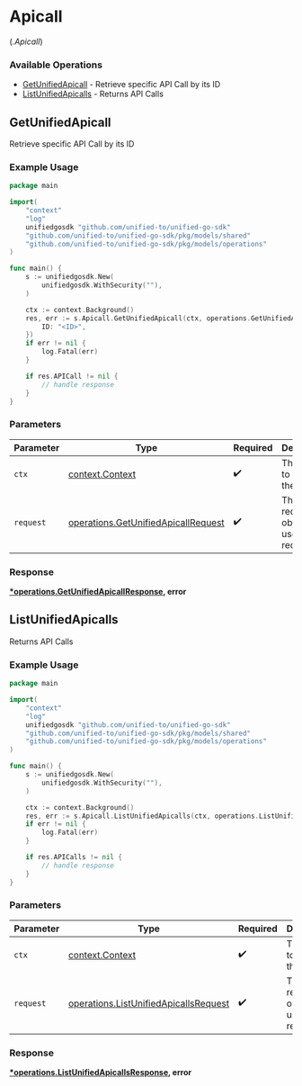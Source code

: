 # Apicall
(*.Apicall*)

### Available Operations

* [GetUnifiedApicall](#getunifiedapicall) - Retrieve specific API Call by its ID
* [ListUnifiedApicalls](#listunifiedapicalls) - Returns API Calls

## GetUnifiedApicall

Retrieve specific API Call by its ID

### Example Usage

```go
package main

import(
	"context"
	"log"
	unifiedgosdk "github.com/unified-to/unified-go-sdk"
	"github.com/unified-to/unified-go-sdk/pkg/models/shared"
	"github.com/unified-to/unified-go-sdk/pkg/models/operations"
)

func main() {
    s := unifiedgosdk.New(
        unifiedgosdk.WithSecurity(""),
    )

    ctx := context.Background()
    res, err := s.Apicall.GetUnifiedApicall(ctx, operations.GetUnifiedApicallRequest{
        ID: "<ID>",
    })
    if err != nil {
        log.Fatal(err)
    }

    if res.APICall != nil {
        // handle response
    }
}
```

### Parameters

| Parameter                                                                                  | Type                                                                                       | Required                                                                                   | Description                                                                                |
| ------------------------------------------------------------------------------------------ | ------------------------------------------------------------------------------------------ | ------------------------------------------------------------------------------------------ | ------------------------------------------------------------------------------------------ |
| `ctx`                                                                                      | [context.Context](https://pkg.go.dev/context#Context)                                      | :heavy_check_mark:                                                                         | The context to use for the request.                                                        |
| `request`                                                                                  | [operations.GetUnifiedApicallRequest](../../models/operations/getunifiedapicallrequest.md) | :heavy_check_mark:                                                                         | The request object to use for the request.                                                 |


### Response

**[*operations.GetUnifiedApicallResponse](../../models/operations/getunifiedapicallresponse.md), error**


## ListUnifiedApicalls

Returns API Calls

### Example Usage

```go
package main

import(
	"context"
	"log"
	unifiedgosdk "github.com/unified-to/unified-go-sdk"
	"github.com/unified-to/unified-go-sdk/pkg/models/shared"
	"github.com/unified-to/unified-go-sdk/pkg/models/operations"
)

func main() {
    s := unifiedgosdk.New(
        unifiedgosdk.WithSecurity(""),
    )

    ctx := context.Background()
    res, err := s.Apicall.ListUnifiedApicalls(ctx, operations.ListUnifiedApicallsRequest{})
    if err != nil {
        log.Fatal(err)
    }

    if res.APICalls != nil {
        // handle response
    }
}
```

### Parameters

| Parameter                                                                                      | Type                                                                                           | Required                                                                                       | Description                                                                                    |
| ---------------------------------------------------------------------------------------------- | ---------------------------------------------------------------------------------------------- | ---------------------------------------------------------------------------------------------- | ---------------------------------------------------------------------------------------------- |
| `ctx`                                                                                          | [context.Context](https://pkg.go.dev/context#Context)                                          | :heavy_check_mark:                                                                             | The context to use for the request.                                                            |
| `request`                                                                                      | [operations.ListUnifiedApicallsRequest](../../models/operations/listunifiedapicallsrequest.md) | :heavy_check_mark:                                                                             | The request object to use for the request.                                                     |


### Response

**[*operations.ListUnifiedApicallsResponse](../../models/operations/listunifiedapicallsresponse.md), error**

